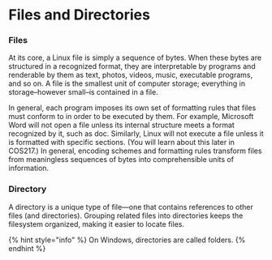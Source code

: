 # Files and Directories

### Files

At its core, a Linux file is simply a sequence of bytes. When these bytes are structured in a recognized format, they are interpretable by programs and renderable by them as text, photos, videos, music, executable programs, and so on. A file is the smallest unit of computer storage; everything in storage–however small–is contained in a file.&#x20;

In general, each program imposes its own set of formatting rules that files must conform to in order to be executed by them. For example, Microsoft Word will not open a file unless its internal structure meets a format recognized by it, such as doc. Similarly, Linux will not execute a file unless it is formatted with specific sections. (You will learn about this later in COS217.) In general, encoding schemes and formatting rules transform files from meaningless sequences of bytes into comprehensible units of information. &#x20;

### Directory

A directory is a unique type of file—one that contains references to other files (and directories). Grouping related files into directories keeps the filesystem organized, making it easier to locate files.&#x20;

{% hint style="info" %}
On Windows, directories are called folders.
{% endhint %}
